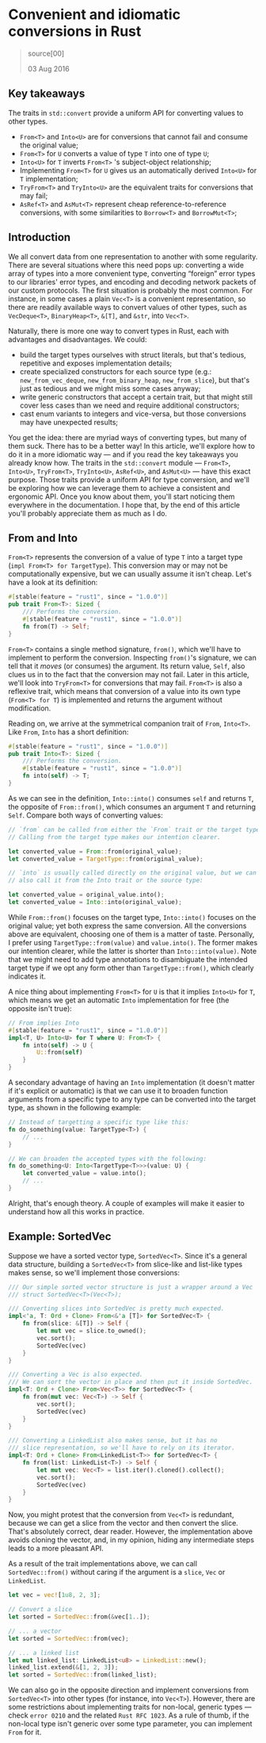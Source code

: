 # Convenient and idiomatic conversions in Rust

> source[00]
>
> 03 Aug 2016

## Key takeaways

The traits in `std::convert` provide a uniform API for converting values to
other types.

- `From<T>` and `Into<U>` are for conversions that cannot fail and consume the
  original value;
- `From<T>` for `U` converts a value of type `T` into one of type `U`;
- `Into<U>` for `T` inverts `From<T>` 's subject-object relationship;
- Implementing `From<T>` for `U` gives us an automatically derived `Into<U>` for
  `T` implementation;
- `TryFrom<T>` and `TryInto<U>` are the equivalent traits for conversions that
  may fail;
- `AsRef<T>` and `AsMut<T>` represent cheap reference-to-reference conversions,
  with some similarities to `Borrow<T>` and `BorrowMut<T>`;

## Introduction

We all convert data from one representation to another with some regularity.
There are several situations where this need pops up: converting a wide array of
types into a more convenient type, converting “foreign” error types to our
libraries' error types, and encoding and decoding network packets of our custom
protocols. The first situation is probably the most common. For instance, in
some cases a plain `Vec<T>` is a convenient representation, so there are readily
available ways to convert values of other types, such as `VecDeque<T>`,
`BinaryHeap<T>`, `&[T]`, and `&str`, into `Vec<T>`.

Naturally, there is more one way to convert types in Rust, each with advantages
and disadvantages. We could:

- build the target types ourselves with struct literals, but that's tedious,
  repetitive and exposes implementation details;
- create specialized constructors for each source type (e.g.:
  `new_from_vec_deque`, `new_from_binary_heap`, `new_from_slice`), but that's
  just as tedious and we might miss some cases anyway;
- write generic constructors that accept a certain trait, but that might still
  cover less cases than we need and require additional constructors;
- cast enum variants to integers and vice-versa, but those conversions may have
  unexpected results;

You get the idea: there are myriad ways of converting types, but many of them
suck. There has to be a better way!
In this article, we'll explore how to do it in a more idiomatic way — and if you
read the key takeaways you already know how. The traits in the `std::convert`
module — `From<T>`, `Into<U>`, `TryFrom<T>`, `TryInto<U>`, `AsRef<U>`, and
`AsMut<U>` — have this exact purpose. Those traits provide a uniform API for
type conversion, and we'll be exploring how we can leverage them to achieve a
consistent and ergonomic API. Once you know about them, you'll start noticing
them everywhere in the documentation. I hope that, by the end of this article
you'll probably appreciate them as much as I do.

## From and Into

`From<T>` represents the conversion of a value of type `T` into a target type
(`impl From<T> for TargetType`). This conversion may or may not be
computationally expensive, but we can usually assume it isn't cheap. Let's have
a look at its definition:

```rust
#[stable(feature = "rust1", since = "1.0.0")]
pub trait From<T>: Sized {
    /// Performs the conversion.
    #[stable(feature = "rust1", since = "1.0.0")]
    fn from(T) -> Self;
}
```

`From<T>` contains a single method signature, `from()`, which we'll have to
implement to perform the conversion. Inspecting `from()`'s signature, we can
tell that it _moves_ (or consumes) the argument. Its return value, `Self`, also
clues us in to the fact that the conversion may not fail. Later in this article,
we'll look into `TryFrom<T>` for conversions that may fail. `From<T>` is also a
reflexive trait, which means that conversion of a value into its own type
(`From<T> for T`) is implemented and returns the argument without modification.

Reading on, we arrive at the symmetrical companion trait of `From`, `Into<T>`.
Like `From`, `Into` has a short definition:

```rust
#[stable(feature = "rust1", since = "1.0.0")]
pub trait Into<T>: Sized {
    /// Performs the conversion.
    #[stable(feature = "rust1", since = "1.0.0")]
    fn into(self) -> T;
}
```

As we can see in the definition, `Into::into()` consumes `self` and returns `T`,
the opposite of `From::from()`, which consumes an argument `T` and returning
`Self`. Compare both ways of converting values:

```rust
// `from` can be called from either the `From` trait or the target type.
// Calling from the target type makes our intention clearer.

let converted_value = From::from(original_value);
let converted_value = TargetType::from(original_value);

// `into` is usually called directly on the original value, but we can
// also call it from the Into trait or the source type:

let converted_value = original_value.into();
let converted_value = Into::into(original_value);
```

While `From::from()` focuses on the target type, `Into::into()` focuses on the
original value; yet both express the same conversion. All the conversions above
are equivalent, choosing one of them is a matter of taste. Personally, I prefer
using `TargetType::from(value)` and `value.into()`. The former makes our
intention clearer, while the latter is shorter than `Into::into(value)`. Note
that we might need to add type annotations to disambiguate the intended target
type if we opt any form other than `TargetType::from()`, which clearly indicates
it.

A nice thing about implementing `From<T>` for `U` is that it implies `Into<U>`
for `T`, which means we get an automatic `Into` implementation for free (the
opposite isn't true):

```rust
// From implies Into
#[stable(feature = "rust1", since = "1.0.0")]
impl<T, U> Into<U> for T where U: From<T> {
    fn into(self) -> U {
        U::from(self)
    }
}
```

A secondary advantage of having an `Into` implementation (it doesn't matter if
it's explicit or automatic) is that we can use it to broaden function arguments
from a specific type to any type can be converted into the target type, as shown
in the following example:

```rust
// Instead of targetting a specific type like this:
fn do_something(value: TargetType<T>) {
    // ...
}

// We can broaden the accepted types with the following:
fn do_something<U: Into<TargetType<T>>>(value: U) {
    let converted_value = value.into();
    // ...
}
```

Alright, that's enough theory. A couple of examples will make it easier to
understand how all this works in practice.

## Example: SortedVec<T>

Suppose we have a sorted vector type, `SortedVec<T>`. Since it's a general data
structure, building a `SortedVec<T>` from slice-like and list-like types makes
sense, so we'll implement those conversions:

```rust
/// Our simple sorted vector structure is just a wrapper around a Vec
/// struct SortedVec<T>(Vec<T>);

/// Converting slices into SortedVec is pretty much expected.
impl<'a, T: Ord + Clone> From<&'a [T]> for SortedVec<T> {
    fn from(slice: &[T]) -> Self {
        let mut vec = slice.to_owned();
        vec.sort();
        SortedVec(vec)
    }
}

/// Converting a Vec is also expected.
/// We can sort the vector in place and then put it inside SortedVec.
impl<T: Ord + Clone> From<Vec<T>> for SortedVec<T> {
    fn from(mut vec: Vec<T>) -> Self {
        vec.sort();
        SortedVec(vec)
    }
}

/// Converting a LinkedList also makes sense, but it has no
/// slice representation, so we'll have to rely on its iterator.
impl<T: Ord + Clone> From<LinkedList<T>> for SortedVec<T> {
    fn from(list: LinkedList<T>) -> Self {
        let mut vec: Vec<T> = list.iter().cloned().collect();
        vec.sort();
        SortedVec(vec)
    }
}
```

Now, you might protest that the conversion from `Vec<T>` is redundant, because
we can get a slice from the vector and then convert the slice. That's absolutely
correct, dear reader. However, the implementation above avoids cloning the
vector, and, in my opinion, hiding any intermediate steps leads to a more
pleasant API.

As a result of the trait implementations above, we can call `SortedVec::from()`
without caring if the argument is a `slice`, `Vec` or `LinkedList`.

```rust
let vec = vec![1u8, 2, 3];

// Convert a slice
let sorted = SortedVec::from(&vec[1..]);

// ... a vector
let sorted = SortedVec::from(vec);

// ... a linked list
let mut linked_list: LinkedList<u8> = LinkedList::new();
linked_list.extend(&[1, 2, 3]);
let sorted = SortedVec::from(linked_list);
```

We can also go in the opposite direction and implement conversions from
`SortedVec<T>` into other types (for instance, into `Vec<T>`). However, there
are some restrictions about implementing traits for non-local, generic types —
check `error 0210` and the related `Rust RFC 1023`. As a rule of thumb, if the
non-local type isn't generic over some type parameter, you can implement `From`
for it.
